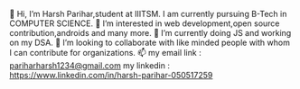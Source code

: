 👋 Hi, I’m Harsh Parihar,student at IIITSM. I am currently pursuing B-Tech in COMPUTER SCIENCE.
👀 I’m interested in web development,open source contribution,androids and many more.
🌱 I’m currently doing JS and working on my DSA.
💞 I’m looking to collaborate with like minded people with whom I can contribute for organizations.
📫 my email link : pariharharsh1234@gmail.com
  my linkedin : https://www.linkedin.com/in/harsh-parihar-050517259

